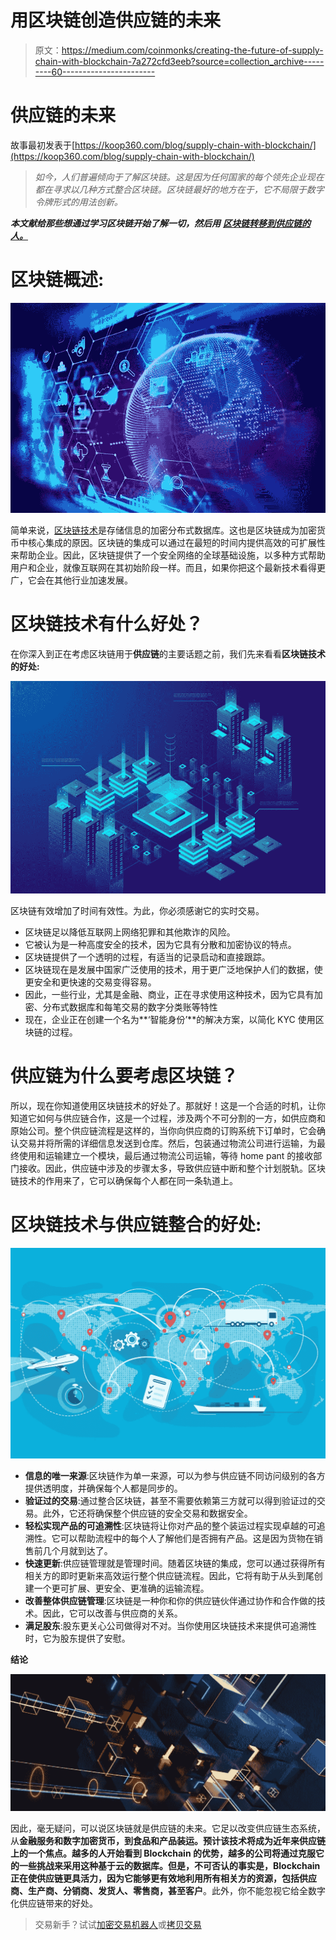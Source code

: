 # 用区块链创造供应链的未来

> 原文：<https://medium.com/coinmonks/creating-the-future-of-supply-chain-with-blockchain-7a272cfd3eeb?source=collection_archive---------60----------------------->

# 供应链的未来

故事最初发表于[https://koop360.com/blog/supply-chain-with-blockchain/](https://koop360.com/blog/supply-chain-with-blockchain/)

> *如今，人们普遍倾向于了解区块链。这是因为任何国家的每个领先企业现在都在寻求以几种方式整合区块链。区块链最好的地方在于，它不局限于数字令牌形式的用法创新。*

***本文献给那些想通过学习区块链开始了解一切，然后用*** [***区块链转移到供应链的人。***](https://koop360.com/blog/what-is-blockchain/)

# 区块链概述:

![](img/9e08ec8dd1e8ca69d77fae359ceb7175.png)

简单来说，[区块链技术](https://en.wikipedia.org/wiki/Blockchain)是存储信息的加密分布式数据库。这也是区块链成为加密货币中核心集成的原因。区块链的集成可以通过在最短的时间内提供高效的可扩展性来帮助企业。因此，区块链提供了一个安全网络的全球基础设施，以多种方式帮助用户和企业，就像互联网在其初始阶段一样。而且，如果你把这个最新技术看得更广，它会在其他行业加速发展。

# 区块链技术有什么好处？

在你深入到正在考虑区块链用于**供应链**的主要话题之前，我们先来看看**区块链技术的好处:**

![](img/b83cbc647c3d313126b844deab90f470.png)

区块链有效增加了时间有效性。为此，你必须感谢它的实时交易。

*   区块链足以降低互联网上网络犯罪和其他欺诈的风险。
*   它被认为是一种高度安全的技术，因为它具有分散和加密协议的特点。
*   区块链提供了一个透明的过程，有适当的记录启动和直接跟踪。
*   区块链现在是发展中国家广泛使用的技术，用于更广泛地保护人们的数据，使更安全和更快速的交易变得容易。
*   因此，一些行业，尤其是金融、商业，正在寻求使用这种技术，因为它具有加密、分布式数据库和每笔交易的数字分类账等特性
*   现在，企业正在创建一个名为**‘智能身份’**的解决方案，以简化 KYC 使用区块链的过程。

# 供应链为什么要考虑区块链？

所以，现在你知道使用区块链技术的好处了。那就好！这是一个合适的时机，让你知道它如何与供应链合作，这是一个过程，涉及两个不可分割的一方，如供应商和原始公司。整个供应链流程是这样的，当你向供应商的订购系统下订单时，它会确认交易并将所需的详细信息发送到仓库。然后，包装通过物流公司进行运输，为最终使用和运输建立一个模块，最后通过物流公司运输，等待 home pant 的接收部门接收。因此，供应链中涉及的步骤太多，导致供应链中断和整个计划脱轨。区块链技术的作用来了，它可以确保每个人都在同一条轨道上。

# 区块链技术与供应链整合的好处:

![](img/3672d5a8f13180da48f760c2c8382751.png)

*   **信息的唯一来源**:区块链作为单一来源，可以为参与供应链不同访问级别的各方提供透明度，并确保每个人都是同步的。
*   **验证过的交易**:通过整合区块链，甚至不需要依赖第三方就可以得到验证过的交易。此外，它还将确保整个供应链的安全交易和数据安全。
*   **轻松实现产品的可追溯性**:区块链将让你对产品的整个装运过程实现卓越的可追溯性。它可以帮助流程中的每个人了解他们是否拥有产品。这是因为货物在销售前几个月就到达了。
*   **快速更新**:供应链管理就是管理时间。随着区块链的集成，您可以通过获得所有相关方的即时更新来高效运行整个供应链流程。因此，它将有助于从头到尾创建一个更可扩展、更安全、更准确的运输流程。
*   **改善整体供应链管理**:区块链是一种你和你的供应链伙伴通过协作和合作做的技术。因此，它可以改善与供应商的关系。
*   **满足股东**:股东更关心公司做得对不对。当你使用区块链技术来提供可追溯性时，它为股东提供了安慰。

**结论**

![](img/85b159403888eae78979664b601b0c68.png)

因此，毫无疑问，可以说区块链就是供应链的未来。它足以改变供应链生态系统，从**金融服务和数字加密货币，到食品和产品装运。**预计该技术将成为近年来供应链上的一个焦点。越多的人开始看到 Blockchain 的优势，越多的公司将通过克服它的一些挑战来采用这种基于云的数据库。但是，不可否认的事实是，Blockchain 正在使供应链更具活力，因为它能够更有效地利用所有相关方的资源，包括**供应商、生产商、分销商、发货人、零售商，甚至客户**。此外，你不能忽视它给全数字化供应链带来的好处。

> 交易新手？试试[加密交易机器人](/coinmonks/crypto-trading-bot-c2ffce8acb2a)或[拷贝交易](/coinmonks/top-10-crypto-copy-trading-platforms-for-beginners-d0c37c7d698c)